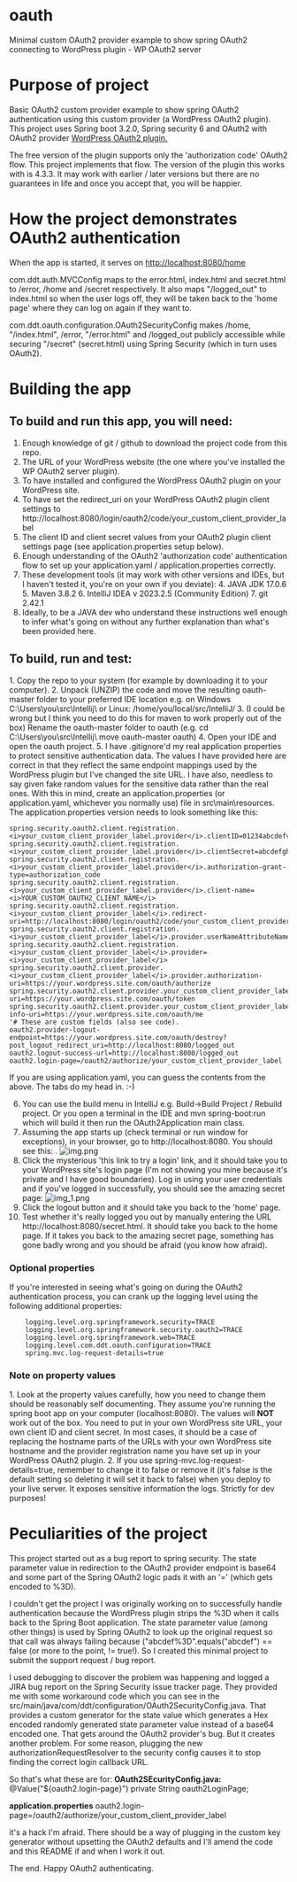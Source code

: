 # oauth
Minimal custom OAuth2 provider example to show spring OAuth2 connecting to WordPress plugin - WP OAuth2 server

<h1>Purpose of project</h1>
Basic OAuth2 custom provider example to show spring OAuth2 authentication using this custom provider (a WordPress OAuth2 plugin).
This project uses Spring boot 3.2.0, Spring security 6 and OAuth2 with OAuth2 provider <a href="https://wp-oauth.com/">WordPress OAuth2 plugin.</a>

The free version of the plugin supports only the 'authorization code' OAuth2 flow. This project implements that flow. The version of the plugin this works with is 4.3.3. It may work with earlier / later versions but there are no guarantees in life and once you accept that, you will be happier.

<h1>How the project demonstrates OAuth2 authentication</h1>
When the app is started, it serves on <a href="http://localhost:8080/home">http://localhost:8080/home</a>

com.ddt.auth.MVCConfig maps to the error.html, index.html and secret.html to /error, /home and /secret respectively. It also maps "/logged_out" to index.html so when the user logs off, they will be taken back to the 'home page' where they can log on again if they want to.

com.ddt.oauth.configuration.OAuth2SecurityConfig makes /home, "/index.html", /error, "/error.html" and /logged_out publicly accessible while securing "/secret" (secret.html) using Spring Security (which in turn uses OAuth2). 

<h1>Building the app</h1>
<h2>To build and run this app, you will need:</h2>

1. Enough knowledge of git / github to download the project code from this repo.
2. The URL of your WordPress website (the one where you've installed the WP OAuth2 server plugin).
3. To have installed and configured the WordPress OAuth2 plugin on your WordPress site.
4. To have set the redirect_uri on your WordPress OAuth2 plugin client settings to http://localhost:8080/login/oauth2/code/your_custom_client_provider_label
4. The client ID and client secret values from your OAuth2 plugin client settings page (see application.properties setup below).
3. Enough understanding of the OAuth2 'authorization code' authentication flow to set up your application.yaml / application.properties correctly.
3. These development tools (it may work with other versions and IDEs, but I haven't tested it, you're on your own if you deviate):
   4. JAVA JDK 17.0.6
   5. Maven 3.8.2
   6. IntelliJ IDEA v 2023.2.5 (Community Edition)
   7. git 2.42.1
7. Ideally, to be a JAVA dev who understand these instructions well enough to infer what's going on without any further explanation than what's been provided here.

<h2>To build, run and test:</h2>
1. Copy the repo to your system (for example by downloading it to your computer). 
2. Unpack (UNZIP) the code and move the resulting oauth-master folder to your preferred IDE location e.g. on Windows C:\Users\you\src\Intellij\ or Linux: /home/you/local/src/IntelliJ/ 
3. (I could be wrong but I think you need to do this for maven to work properly out of the box) Rename the oauth-master folder to oauth (e.g. 
   cd C:\Users\you\src\Intellij\
   move oauth-master oauth)
4. Open your IDE and open the oauth project.
5. I have .gitignore'd my real application properties to protect sensitive authentication data. The values I have provided here are correct in that they reflect the same endpoint mappings used by the WordPress plugin but I've changed the site URL. I have also, needless to say given fake random values for the sensitive data rather than the real ones. With this in mind, create an application.properties (or application.yaml, whichever you normally use) file in src\main\resources. The application.properties version needs to look something like this:

    spring.security.oauth2.client.registration.<i>your_custom_client_provider_label.provider</i>.clientID=01234abcdefveryimportantsecretid111222333 
    spring.security.oauth2.client.registration.<i>your_custom_client_provider_label.provider</i>.clientSecret=abcdefghijklman9998888veryimportantsecretsecret1111   
    spring.security.oauth2.client.registration.<i>your_custom_client_provider_label.provider</i>.authorization-grant-type=authorization_code
    spring.security.oauth2.client.registration.<i>your_custom_client_provider_label.provider</i>.client-name=<i>YOUR_CUSTOM_OAUTH2_CLIENT_NAME</i>   
    spring.security.oauth2.client.registration.<i>your_custom_client_provider_label</i>.redirect-uri=http://localhost:8080/login/oauth2/code/your_custom_client_provider_label
    spring.security.oauth2.client.registration.<i>your_custom_client_provider_label</i>.provider.userNameAttributeName=user_nicename
    spring.security.oauth2.client.registration.<i>your_custom_client_provider_label</i>.provider=<i>your_custom_client_provider_label</i>
    spring.security.oauth2.client.provider.<i>your_custom_client_provider_label</i>.provider.authorization-uri=https://your.wordpress.site.com/oauth/authorize   
    spring.security.oauth2.client.provider.your_custom_client_provider_label.token-uri=https://your.wordpress.site.com/oauth/token
    spring.security.oauth2.client.provider.your_custom_client_provider_label.user-info-uri=https://your.wordpress.site.com/oauth/me
    '# These are custom fields (also see code). 
    oauth2.provider-logout-endpoint=https://your.wordpress.site.com/oauth/destroy?post_logout_redirect_uri=http://localhost:8080/logged_out
    oauth2.logout-success-url=http://localhost:8080/logged_out  
    oauth2.login-page=/oauth2/authorize/your_custom_client_provider_label

If you are using application.yaml, you can guess the contents from the above. The tabs do my head in. :-)

6. You can use the build menu in IntelliJ e.g. Build->Build Project / Rebuild project. Or you open a terminal in the IDE and mvn spring-boot:run which will build it then run the OAuth2Application main class.
7. Assuming the app starts up (check terminal or run window for exceptions), in your browser, go to http://localhost:8080. You should see this:
. ![img.png](img.png)
8. Click the mysterious 'this link to try a login' link, and it should take you to your WordPress site's login page (I'm not showing you mine because it's private and I have good boundaries). Log in using your user credentials and if you've logged in successfully, you should see the amazing secret page:
  ![img_1.png](img_1.png)
9. Click the logout button and it should take you back to the 'home' page. 
10. Test whether it's really logged you out by manually entering the URL http://localhost:8080/secret.html. It should take you back to the home page. If it takes you back to the amazing secret page, something has gone badly wrong and you should be afraid (you know how afraid).

<h3>Optional properties</h3>
If you're interested in seeing what's going on during the OAuth2 authentication process, you can crank up the logging level using the following additional properties:

        logging.level.org.springframework.security=TRACE
        logging.level.org.springframework.security.oauth2=TRACE
        logging.level.org.springframework.web=TRACE
        logging.level.com.ddt.oauth.configuration=TRACE
        spring.mvc.log-request-details=true

<h3>Note on property values</h3>
1. Look at the property values carefully, how you need to change them should be reasonably self documenting. They assume you're running the spring boot app on your computer (localhost:8080). The values will <b>NOT</b> work out of the box. You need to put in your own WordPress site URL, your own client ID and client secret. In most cases, it should be a case of replacing the hostname parts of the URLs with your own WordPress site hostname and the provider registration name you have set up in your WordPress OAuth2 plugin.
2. If you use spring-mvc.log-request-details=true, remember to change it to false or remove it (it's false is the default setting so deleting it will set it back to false) when you deploy to your live server. It exposes sensitive information the logs. Strictly for dev purposes!

<h1>Peculiarities of the project</h1>
This project started out as a bug report to spring security. The state parameter value in redirection to the OAuth2 provider endpoint is base64 and some part of the Spring OAuth2 logic pads it with an '=' (which gets encoded to %3D). 

I couldn't get the project I was originally working on to successfully handle authentication because the WordPress plugin strips the %3D when it calls back to the Spring Boot application. The state parameter value (among other things) is used by Spring OAuth2 to look up the original request so that call was always failing because ("abcdef%3D".equals("abcdef") == false (or more to the point, != true!). So I created this minimal project to submit the support request / bug report.  

I used debugging to discover the problem was happening and logged a JIRA bug report on the Spring Security issue tracker page. They provided me with some workaround code which you can see in the src/main/java/com/ddt/configuration/OAuth2SecurityConfig.java. That provides a custom generator for the state value which generates a Hex encoded randomly generated state parameter value instead of a base64 encoded one. That gets around the OAuth2 provider's bug. But it creates another problem. For some reason, plugging the new authorizationRequestResolver to the security config causes it to stop finding the correct login callback URL. 

So that's what these are for:
<b>OAuth2SEcurityConfig.java:</b>
@Value("${oauth2.login-page}")
private String oauth2LoginPage;

<b>application.properties</b>
oauth2.login-page=/oauth2/authorize/your_custom_client_provider_label

it's a hack I'm afraid. There should be a way of plugging in the custom key generator without upsetting the OAuth2 defaults and I'll amend the code and this README if and when I work it out.

The end. Happy OAuth2 authenticating.